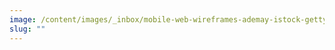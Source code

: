 ```yaml
---
image: /content/images/_inbox/mobile-web-wireframes-ademay-istock-getty-images-plus-838566980.jpg
slug: ""
---
```

